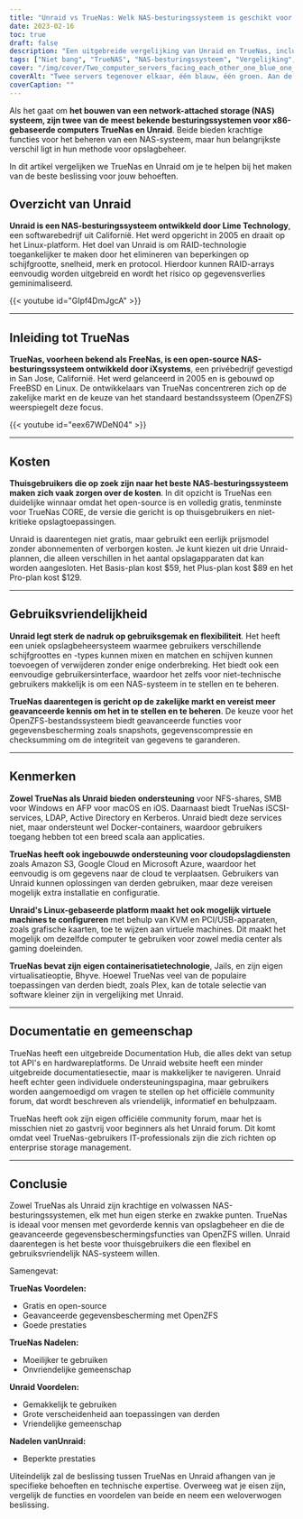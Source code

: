 ```yaml
---
title: "Unraid vs TrueNas: Welk NAS-besturingssysteem is geschikt voor u?"
date: 2023-02-16
toc: true
draft: false
description: "Een uitgebreide vergelijking van Unraid en TrueNas, inclusief hun gebruiksvriendelijkheid, functies, documentatie en gemeenschap, om gebruikers te helpen een weloverwogen beslissing te nemen over welk NAS-besturingssysteem het beste is voor hun behoeften."
tags: ["Niet bang", "TrueNAS", "NAS-besturingssysteem", "Vergelijking", "Gebruiksvriendelijkheid", "Kenmerken", "Documentatie", "Gemeenschap", "Open Bron", "Onderneming", "Gegevensbescherming", "Prestaties", "Flexibiliteit", "Gebruiksvriendelijk", "Toepassingen van derden", "Netwerkopslag", "RAID-technologie", "Opslagbeheer", "OpenZFS", "Thuisgebruikers", "Prijsmodel", "Cloudopslag", "Virtualisatie", "Hub documentatie", "Gemeenschap Forum", "Geavanceerde gegevensbescherming", "Volwassen NAS OS", "Technische expertise", "IT-professionals", "Unraid vs TrueNas", "NAS-besturingssysteem vergelijken", "netwerkopslag", "Functies van Unraid", "TrueNas-functies", "Unraid documentatie", "TrueNas-documentatie", "Gemeenschap zonder angst", "TrueNas-gemeenschap", "Niet-raid prijzen", "Kosten TrueNas", "Ongekende gebruiksvriendelijkheid", "Gebruiksgemak TrueNas", "Unraid opslagbeheer", "TrueNas geavanceerde gegevensbescherming", "Toepassingen van derden loskoppelen", "TrueNas cloud-opslag", "Unraid virtualisatie", "TrueNas zakelijke markt", "Unraid RAID-technologie", "TrueNas OpenZFS", "Bange thuisgebruikers", "TrueNas volwassen NAS OS", "Ruime technische expertise", "TrueNas IT-professionals", "Rare prestaties", "TrueNas schaalbaarheid", "Unraid ondersteuning", "TrueNas-bestandssysteem", "Unraid schijfbeheer", "TrueNas opslaguitbreiding", "truenas-besturingssysteem", "truenas vs freenas vs unraid"]
cover: "/img/cover/Two_computer_servers_facing_each_other_one_blue_one_green.png"
coverAlt: "Twee servers tegenover elkaar, één blauw, één groen. Aan de blauwe kant staat een persoon met een helm en veiligheidsvest. Aan de groene kant zit iemand op de bank."
coverCaption: ""
---
```


Als het gaat om **het bouwen van een network-attached storage (NAS) systeem, zijn twee van de meest bekende besturingssystemen voor x86-gebaseerde computers TrueNas en Unraid**. Beide bieden krachtige functies voor het beheren van een NAS-systeem, maar hun belangrijkste verschil ligt in hun methode voor opslagbeheer.

In dit artikel vergelijken we TrueNas en Unraid om je te helpen bij het maken van de beste beslissing voor jouw behoeften.

## Overzicht van Unraid

**Unraid is een NAS-besturingssysteem ontwikkeld door Lime Technology**, een softwarebedrijf uit Californië. Het werd opgericht in 2005 en draait op het Linux-platform. Het doel van Unraid is om RAID-technologie toegankelijker te maken door het elimineren van beperkingen op schijfgrootte, snelheid, merk en protocol. Hierdoor kunnen RAID-arrays eenvoudig worden uitgebreid en wordt het risico op gegevensverlies geminimaliseerd.

{{< youtube id="GIpf4DmJgcA" >}}

______

## Inleiding tot TrueNas

**TrueNas, voorheen bekend als FreeNas, is een open-source NAS-besturingssysteem ontwikkeld door iXsystems**, een privébedrijf gevestigd in San Jose, Californië. Het werd gelanceerd in 2005 en is gebouwd op FreeBSD en Linux. De ontwikkelaars van TrueNas concentreren zich op de zakelijke markt en de keuze van het standaard bestandssysteem (OpenZFS) weerspiegelt deze focus.

{{< youtube id="eex67WDeN04" >}}
______

## Kosten

**Thuisgebruikers die op zoek zijn naar het beste NAS-besturingssysteem maken zich vaak zorgen over de kosten**. In dit opzicht is TrueNas een duidelijke winnaar omdat het open-source is en volledig gratis, tenminste voor TrueNas CORE, de versie die gericht is op thuisgebruikers en niet-kritieke opslagtoepassingen.

Unraid is daarentegen niet gratis, maar gebruikt een eerlijk prijsmodel zonder abonnementen of verborgen kosten. Je kunt kiezen uit drie Unraid-plannen, die alleen verschillen in het aantal opslagapparaten dat kan worden aangesloten. Het Basis-plan kost $59, het Plus-plan kost $89 en het Pro-plan kost $129.

______

## Gebruiksvriendelijkheid

**Unraid legt sterk de nadruk op gebruiksgemak en flexibiliteit**. Het heeft een uniek opslagbeheersysteem waarmee gebruikers verschillende schijfgroottes en -types kunnen mixen en matchen en schijven kunnen toevoegen of verwijderen zonder enige onderbreking. Het biedt ook een eenvoudige gebruikersinterface, waardoor het zelfs voor niet-technische gebruikers makkelijk is om een NAS-systeem in te stellen en te beheren.

**TrueNas daarentegen is gericht op de zakelijke markt en vereist meer geavanceerde kennis om het in te stellen en te beheren**. De keuze voor het OpenZFS-bestandssysteem biedt geavanceerde functies voor gegevensbescherming zoals snapshots, gegevenscompressie en checksumming om de integriteit van gegevens te garanderen.

______

## Kenmerken

**Zowel TrueNas als Unraid bieden ondersteuning** voor NFS-shares, SMB voor Windows en AFP voor macOS en iOS. Daarnaast biedt TrueNas iSCSI-services, LDAP, Active Directory en Kerberos. Unraid biedt deze services niet, maar ondersteunt wel Docker-containers, waardoor gebruikers toegang hebben tot een breed scala aan applicaties.

**TrueNas heeft ook ingebouwde ondersteuning voor cloudopslagdiensten** zoals Amazon S3, Google Cloud en Microsoft Azure, waardoor het eenvoudig is om gegevens naar de cloud te verplaatsen. Gebruikers van Unraid kunnen oplossingen van derden gebruiken, maar deze vereisen mogelijk extra installatie en configuratie.

**Unraid's Linux-gebaseerde platform maakt het ook mogelijk virtuele machines te configureren** met behulp van KVM en PCI/USB-apparaten, zoals grafische kaarten, toe te wijzen aan virtuele machines. Dit maakt het mogelijk om dezelfde computer te gebruiken voor zowel media center als gaming doeleinden.

**TrueNas bevat zijn eigen containerisatietechnologie**, Jails, en zijn eigen virtualisatieoptie, Bhyve. Hoewel TrueNas veel van de populaire toepassingen van derden biedt, zoals Plex, kan de totale selectie van software kleiner zijn in vergelijking met Unraid.

______

## Documentatie en gemeenschap

TrueNas heeft een uitgebreide Documentation Hub, die alles dekt van setup tot API's en hardwareplatforms. De Unraid website heeft een minder uitgebreide documentatiesectie, maar is makkelijker te navigeren. Unraid heeft echter geen individuele ondersteuningspagina, maar gebruikers worden aangemoedigd om vragen te stellen op het officiële community forum, dat wordt beschreven als vriendelijk, informatief en behulpzaam.

TrueNas heeft ook zijn eigen officiële community forum, maar het is misschien niet zo gastvrij voor beginners als het Unraid forum. Dit komt omdat veel TrueNas-gebruikers IT-professionals zijn die zich richten op enterprise storage management.

______

## Conclusie

Zowel TrueNas als Unraid zijn krachtige en volwassen NAS-besturingssystemen, elk met hun eigen sterke en zwakke punten. TrueNas is ideaal voor mensen met gevorderde kennis van opslagbeheer en die de geavanceerde gegevensbeschermingsfuncties van OpenZFS willen. Unraid daarentegen is het beste voor thuisgebruikers die een flexibel en gebruiksvriendelijk NAS-systeem willen.

Samengevat:

**TrueNas Voordelen:**
- Gratis en open-source
- Geavanceerde gegevensbescherming met OpenZFS
- Goede prestaties

**TrueNas Nadelen:**
- Moeilijker te gebruiken
- Onvriendelijke gemeenschap

**Unraid Voordelen:**
- Gemakkelijk te gebruiken
- Grote verscheidenheid aan toepassingen van derden
- Vriendelijke gemeenschap

**Nadelen vanUnraid:**
- Beperkte prestaties

Uiteindelijk zal de beslissing tussen TrueNas en Unraid afhangen van je specifieke behoeften en technische expertise. Overweeg wat je eisen zijn, vergelijk de functies en voordelen van beide en neem een weloverwogen beslissing.
